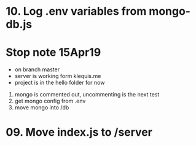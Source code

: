 
# 10. Log .env variables from mongo-db.js


# Stop note 15Apr19
- on branch master
- server is working form klequis.me
- project is in the hello folder for now
1. mongo is commented out, uncommenting is the next test
1. get mongo config from .env
1. move mongo into /db


# 09. Move index.js to /server


